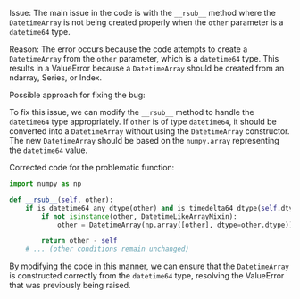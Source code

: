 Issue:
The main issue in the code is with the `__rsub__` method where the `DatetimeArray` is not being created properly when the `other` parameter is a `datetime64` type.

Reason:
The error occurs because the code attempts to create a `DatetimeArray` from the `other` parameter, which is a `datetime64` type. This results in a ValueError because a `DatetimeArray` should be created from an ndarray, Series, or Index.

Possible approach for fixing the bug:

To fix this issue, we can modify the `__rsub__` method to handle the `datetime64` type appropriately. If `other` is of type `datetime64`, it should be converted into a `DatetimeArray` without using the `DatetimeArray` constructor. The new `DatetimeArray` should be based on the `numpy.array` representing the `datetime64` value.

Corrected code for the problematic function:

```python
import numpy as np

def __rsub__(self, other):
    if is_datetime64_any_dtype(other) and is_timedelta64_dtype(self.dtype):
        if not isinstance(other, DatetimeLikeArrayMixin):
            other = DatetimeArray(np.array([other], dtype=other.dtype))

        return other - self
    # ... (other conditions remain unchanged)
```

By modifying the code in this manner, we can ensure that the `DatetimeArray` is constructed correctly from the `datetime64` type, resolving the ValueError that was previously being raised.